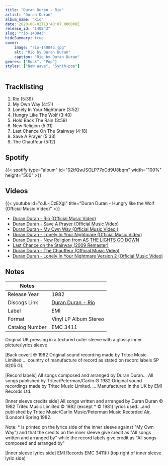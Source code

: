 ```yaml
---
title: "Duran Duran - Rio"
artist: "Duran Duran"
album_name: "Rio"
date: 2020-08-02T13:40:07.000000Z
release_id: "140843"
slug: "rio-140843"
hideSummary: true
cover:
    image: "rio-140843.jpg"
    alt: "Rio by Duran Duran"
    caption: "Rio by Duran Duran"
genres: ["Rock", "Pop"]
styles: ["New Wave", "Synth-pop"]
---
```


## Tracklisting
1. Rio (5:39)
2. My Own Way (4:51)
3. Lonely In Your Nightmare (3:52)
4. Hungry Like The Wolf (3:40)
5. Hold Back The Rain (3:59)
6. New Religion (5:31)
7. Last Chance On The Stairway (4:18)
8. Save A Prayer (5:33)
9. The Chauffeur (5:12)


## Spotify
{{< spotify type="album" id="02tfQwJSOLP77oCd9U8bqm" width="100%" height="500" >}}



## Videos
{{< youtube id="oJL-lCzEXgI" title="Duran Duran - Hungry like the Wolf (Official Music Video)" >}}
- [Duran Duran - Rio (Official Music Video)](https://www.youtube.com/watch?v=nTizYn3-QN0)
- [Duran Duran - Save A Prayer (Official Music Video)](https://www.youtube.com/watch?v=6Uxc9eFcZyM)
- [Duran Duran - My Own Way (Official Music Video )](https://www.youtube.com/watch?v=QUrIDz6L5vc)
- [Duran Duran - Lonely In Your Nightmare (Official Music Video)](https://www.youtube.com/watch?v=rGdLNbIc2ZA)
- [Duran Duran - New Religion from AS THE LIGHTS GO DOWN](https://www.youtube.com/watch?v=hV0nzGy3TRs)
- [Last Chance on the Stairway (2009 Remaster)](https://www.youtube.com/watch?v=0TSOM7PkFkg)
- [Duran Duran - The Chauffeur (Official Music Video)](https://www.youtube.com/watch?v=1B__8N5d_LA)
- [Duran Duran - Lonely In Your Nightmare Version 2 (Official Music Video)](https://www.youtube.com/watch?v=zU20mJJULyI)

## Notes
| Notes          |             |
| ---------------| ----------- |
| Release Year   | 1982 |
| Discogs Link   | [Duran Duran - Rio](https://www.discogs.com/release/140843-Duran-Duran-Rio) |
| Label          | EMI |
| Format         | Vinyl LP Album Stereo |
| Catalog Number | EMC 3411 |

Original UK pressing in a textured outer sleeve with a glossy inner picture/lyrics sleeve

[Back cover]
℗ 1982 Original sound recording made by Tritec Music Limiited
... country of manufacture of record as stated on record labels SP 8205 GL

[Record labels] 
All songs composed and arranged by Duran Duran...
All songs published by Tritec/Peterman/Carlin 
℗ 1982 Original sound recordings made by Tritec Music Limited.
... Manufactured in the UK by EMI Records Ltd.

[Inner sleeve credits side]
All songs written and arranged by Duran Duran
℗ 1982 Tritec Music Limiited
© 1982 (except * © 1981) lyrics used....and published by Tritec Music/Carlin Music/Peterman Music
Recorded Air, (London) Spring 1982.

Note:  * is printed on the lyrics side of the inner sleeve against "My Own Way") and that the credits on the inner sleeve give credit as "All songs written and arranged by" while the record labels give credit as "All songs composed and arranged by"

[Inner sleeve lyrics side]
EMI Records EMC 3411(I)
(top right of inner sleeve lyric side)
